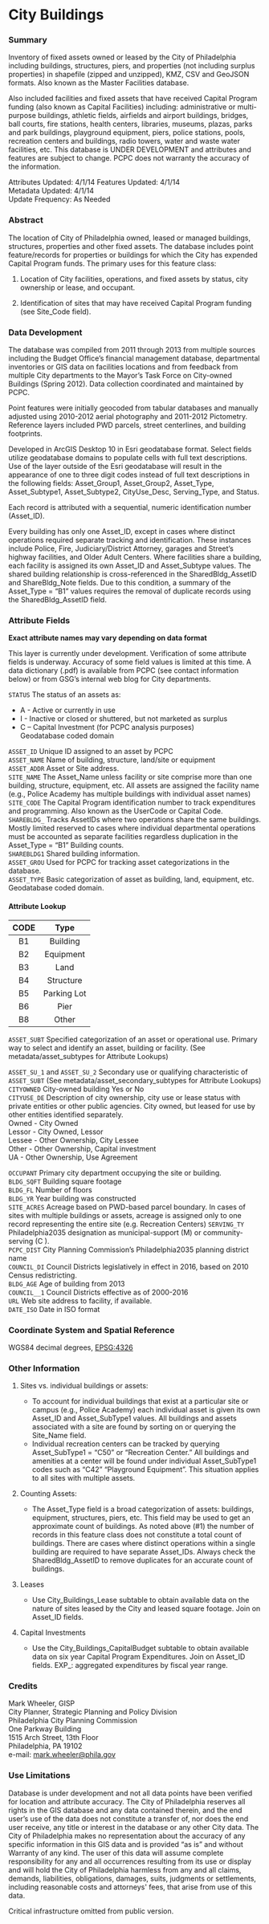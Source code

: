 ﻿# City Buildings

### Summary

Inventory of fixed assets owned or leased by the City of Philadelphia including buildings, structures, piers, and properties (not including surplus properties) in shapefile (zipped and unzipped), KMZ, CSV and GeoJSON formats.  Also known as the Master Facilities database.  

Also included facilities and fixed assets that have received Capital Program funding (also known as Capital Facilities) including:  administrative or multi-purpose buildings, athletic fields, airfields and airport buildings, bridges, ball courts, fire stations, health centers, libraries, museums, plazas, parks and park buildings, playground equipment, piers, police stations, pools, recreation centers and buildings, radio towers, water and waste water facilities, etc.  This database is UNDER DEVELOPMENT and attributes and features are subject to change. 
PCPC does not warranty the accuracy of the information.  

Attributes Updated: 4/1/14 
Features Updated: 4/1/14  
Metadata Updated: 4/1/14  
Update Frequency: As Needed  

### Abstract

The location of City of Philadelphia owned, leased or managed buildings, structures, properties and other fixed assets.  The database includes point feature/records for properties or buildings for which the City has expended Capital Program funds.  The primary uses for this feature class:  

1) Location of City facilities, operations, and fixed assets by status, city ownership or lease, and occupant.  

2) Identification of sites that may have received Capital Program funding (see Site_Code field).  

### Data Development

The database was compiled from 2011 through 2013 from multiple sources including the Budget Office’s financial management database, departmental inventories or GIS data on facilities locations and from feedback from multiple City departments to the Mayor’s Task Force on City-owned Buildings (Spring 2012). Data collection coordinated and maintained by PCPC.    

Point features were initially geocoded from tabular databases and manually adjusted using 2010-2012 aerial photography and 2011-2012 Pictometry.  Reference layers included PWD parcels, street centerlines, and building footprints.   

Developed in ArcGIS Desktop 10 in Esri geodatabase format.  Select fields utilize geodatabase domains to populate cells with full text descriptions.  Use of the layer outside of the Esri geodatabase will result in the appearance of one to three digit codes instead of full text descriptions in the following fields:  Asset_Group1, Asset_Group2, Asset_Type, Asset_Subtype1, Asset_Subtype2, CityUse_Desc, Serving_Type, and Status.  

Each record is attributed with a sequential, numeric identification number (Asset_ID).    

Every building has only one Asset_ID, except in cases where distinct operations required separate tracking and identification. These instances include Police, Fire, Judiciary/District Attorney, garages and Street’s highway facilities, and Older Adult Centers.  Where facilities share a building, each facility is assigned its own Asset_ID and Asset_Subtype values. The shared building relationship is cross-referenced in the SharedBldg_AssetID and ShareBldg_Note fields.  Due to this condition, a summary of the Asset_Type = “B1” values requires the removal of duplicate records using the SharedBldg_AssetID field.

### Attribute Fields

**Exact attribute names may vary depending on data format**

This layer is currently under development. Verification of some attribute fields is underway. Accuracy of some field values is limited at this time.  A data dictionary (.pdf) is available from PCPC (see contact information below) or from GSG’s internal web blog for City departments.

`STATUS` The status of an assets as:  

* A - Active or currently in use
* I - Inactive or closed or shuttered, but not marketed as surplus
* C – Capital Investment (for PCPC analysis purposes)  
Geodatabase coded domain  

`ASSET_ID` Unique ID assigned to an asset by PCPC  
`ASSET_NAME` Name of building, structure, land/site or equipment  
`ASSET_ADDR` Asset or Site address.  
`SITE_NAME` The Asset_Name unless facility or site comprise more than one building, structure, equipment, etc.  All assets are assigned the facility name (e.g., Police Academy has multiple buildings with individual asset names)  
`SITE_CODE` The Capital Program identification number to track expenditures and programming. Also known as the UserCode or Capital Code.  
`SHAREBLDG_` Tracks AssetIDs where two operations share the same buildings. Mostly limited reserved to cases where individual departmental operations must be accounted as separate facilities regardless duplication in the Asset_Type = “B1” Building counts.  
`SHAREBLDG1` Shared building information.  
`ASSET_GROU` Used for PCPC for tracking asset categorizations in the database.  
`ASSET_TYPE` Basic categorization of asset as building, land, equipment, etc. Geodatabase coded domain.  

#### Attribute Lookup

| CODE | Type  
| :--: | :---:
| B1 | Building
| B2 | Equipment
| B3 | Land
| B4 | Structure
| B5 | Parking Lot
| B6 | Pier
| B8 | Other

`ASSET_SUBT` Specified categorization of an asset or operational use.  Primary way to select and identify an asset, building or facility. (See metadata/asset_subtypes for Attribute Lookups)  

`ASSET_SU_1` and `ASSET_SU_2` Secondary use or qualifying characteristic of `ASSET_SUBT` (See metadata/asset_secondary_subtypes for Attribute Lookups)  
`CITYOWNED` City-owned building Yes or No  
`CITYUSE_DE` Description of city ownership, city use or lease status with private entities or other public agencies.  City owned, but leased for use by other entities identified separately.  
Owned - City Owned  
Lessor - City Owned, Lessor  
Lessee - Other Ownership, City Lessee  
Other - Other Ownership, Capital investment  
UA - Other Ownership, Use  Agreement  

`OCCUPANT` Primary city department occupying the site or building.  
`BLDG_SQFT` Building square footage  
`BLDG_FL` Number of floors  
`BLDG_YR` Year building was constructed  
`SITE_ACRES` Acreage based on PWD-based parcel boundary.  In cases of sites with multiple buildings or assets, acreage is assigned only to one record representing the entire site (e.g. Recreation Centers)  `SERVING_TY` Philadelphia2035 designation as municipal-support (M) or community-serving (C ).  
`PCPC_DIST` City Planning Commission’s  Philadelphia2035 planning district name  
`COUNCIL_DI` Council Districts legislatively in effect in 2016, based on 2010 Census redistricting.  
`BLDG_AGE` Age of building from 2013  
`COUNCIL__1` Council Districts effective as of 2000-2016  
`URL` Web site address to facility, if available.  
`DATE_ISO` Date in ISO format

### Coordinate System and Spatial Reference
WGS84 decimal degrees, [EPSG:4326](http://spatialreference.org/ref/epsg/4326)

### Other Information
1. Sites vs. individual buildings or assets:
    * To account for individual buildings that exist at a particular site or campus (e.g., Police Academy) each individual asset is given its own Asset_ID and Asset_SubType1 values.  All buildings and assets associated with a site are found by sorting on or querying the Site_Name field.    
    * Individual recreation centers can be tracked by querying Asset_SubType1 = “C50” or “Recreation Center.”  All buildings and amenities at a center will be found under individual Asset_SubType1 codes such as “C42” “Playground Equipment”.  This situation applies to all sites with multiple assets.  

2. Counting Assets:
    * The Asset_Type field is a broad categorization of assets: buildings, equipment, structures, piers, etc.  This field may be used to get an approximate count of buildings.  As noted above (#1) the number of records in this feature class does not constitute a total count of buildings. There are cases where distinct operations within a single building are required to have separate Asset_IDs.  Always check the SharedBldg_AssetID to remove duplicates for an accurate count of buildings.  

3. Leases
    * Use City_Buildings_Lease subtable to obtain available data on the nature of sites leased by the City and leased square footage. Join on Asset_ID fields.  

4. Capital Investments
    * Use the City_Buildings_CapitalBudget subtable to obtain available data on six year Capital Program Expenditures. Join on Asset_ID fields.   EXP_:  aggregated expenditures by fiscal year range.  

### Credits 
Mark Wheeler, GISP   
City Planner, Strategic Planning and Policy Division   
Philadelphia City Planning Commission   
One Parkway Building   
1515 Arch Street, 13th Floor   
Philadelphia, PA 19102   
e-mail: mark.wheeler@phila.gov   

### Use Limitations
Database is under development and not all data points have been verified for location and attribute accuracy.  The City of Philadelphia reserves all rights in the GIS database and any data contained therein, and the end user’s use of the data does not constitute a transfer of, nor does the end user receive, any title or interest in the database or any other City data. The City of Philadelphia makes no representation about the accuracy of any specific information in this GIS data and is provided “as is” and without Warranty of any kind.  The user of this data will assume complete responsibility for any and all occurrences resulting from its use or display and will hold the City of Philadelphia harmless from any and all claims, demands, liabilities, obligations, damages, suits, judgments or settlements, including reasonable costs and attorneys' fees, that arise from use of this data.  

Critical infrastructure omitted from public version.








